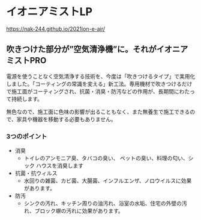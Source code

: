 # イオニアミストLP
https://nak-244.github.io/2021ion-e-air/

## 吹きつけた部分が”空気清浄機”に。それがイオニアミストPRO
電源を使うことなく空気清浄する技術を、今度は「吹きつけるタイプ」で実用化しました。「コーティングの常識を変える」新工法。専用機材で吹きつけるだけで施工面がコーティングされ、抗菌・消臭・防汚などの作用が、長期間にわたって持続します。

無色なので、施工面に色味の影響が出ることもなく、また無養生で施工できるので、家具や機器を移動する必要もありません。

### 3つのポイント
- 消臭
    - トイレのアンモニア臭、タバコの臭い、 ペットの臭い、料理の匂い、シック ハウスを消臭します
- 抗菌・抗ウィルス
    - 水回りの雑菌、カビ菌、大腸菌、インフルエンザ、ノロウイルスに効果があります。
- 防汚
    - シンクの汚れ、キッチン周りの油汚れ、浴室の水垢、住宅の外壁の汚れ、ブロック塀の汚れに効果があります。


